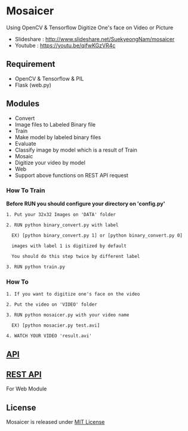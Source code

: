 # Mosaicer
Using OpenCV & Tensorflow Digitize One's face on Video or Picture

* Slideshare : http://www.slideshare.net/SuekyeongNam/mosaicer
* Youtube : https://youtu.be/qifwKGzVR4c

## Requirement
+ OpenCV & Tensorflow & PIL
+ Flask (web.py)

## Modules
* Convert
 * Image files to Labeled Binary file
* Train
 * Make model by labeled binary files
* Evaluate
 * Classify image by model which is a result of Train
* Mosaic
 * Digitize your video by model
* Web
 * Support above functions on REST API request


### How To Train
<strong>Before RUN you should configure your directory on 'config.py'</strong>

```
1. Put your 32x32 Images on 'DATA' folder

2. RUN python binary_convert.py with label

  EX) [python binary_convert.py 1] or [python binary_convert.py 0]

  images with label 1 is digitized by default

  You should do this step twice by different label

3. RUN python train.py
```


### How To
```
1. If you want to digitize one's face on the video

2. Put the video on 'VIDEO' folder

3. RUN python mosaicer.py with your video name

  EX) [python mosacier.py test.avi]

4. WATCH YOUR VIDEO 'result.avi'
```

## [API]


## [REST API]
For Web Module


## License
Mosaicer is released under [MIT License]

[MIT License]: https://github.com/seongahjo/Mosaicer/blob/dev/LICENSE
[API]: https://github.com/seongahjo/Mosaicer/blob/master/API.md
[REST API]: https://github.com/seongahjo/Mosaicer/blob/master/REST%20API.md
